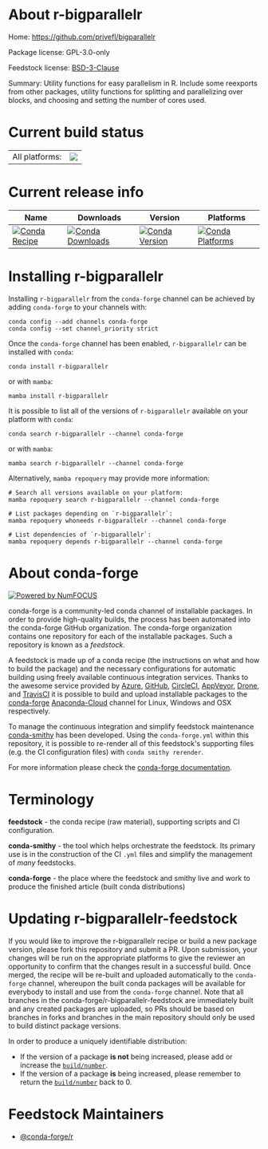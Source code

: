 About r-bigparallelr
====================

Home: https://github.com/privefl/bigparallelr

Package license: GPL-3.0-only

Feedstock license: [BSD-3-Clause](https://github.com/conda-forge/r-bigparallelr-feedstock/blob/main/LICENSE.txt)

Summary: Utility functions for easy parallelism in R. Include some reexports from other packages, utility functions for splitting and parallelizing over blocks, and choosing and setting the number of cores used.

Current build status
====================


<table><tr><td>All platforms:</td>
    <td>
      <a href="https://dev.azure.com/conda-forge/feedstock-builds/_build/latest?definitionId=13002&branchName=main">
        <img src="https://dev.azure.com/conda-forge/feedstock-builds/_apis/build/status/r-bigparallelr-feedstock?branchName=main">
      </a>
    </td>
  </tr>
</table>

Current release info
====================

| Name | Downloads | Version | Platforms |
| --- | --- | --- | --- |
| [![Conda Recipe](https://img.shields.io/badge/recipe-r--bigparallelr-green.svg)](https://anaconda.org/conda-forge/r-bigparallelr) | [![Conda Downloads](https://img.shields.io/conda/dn/conda-forge/r-bigparallelr.svg)](https://anaconda.org/conda-forge/r-bigparallelr) | [![Conda Version](https://img.shields.io/conda/vn/conda-forge/r-bigparallelr.svg)](https://anaconda.org/conda-forge/r-bigparallelr) | [![Conda Platforms](https://img.shields.io/conda/pn/conda-forge/r-bigparallelr.svg)](https://anaconda.org/conda-forge/r-bigparallelr) |

Installing r-bigparallelr
=========================

Installing `r-bigparallelr` from the `conda-forge` channel can be achieved by adding `conda-forge` to your channels with:

```
conda config --add channels conda-forge
conda config --set channel_priority strict
```

Once the `conda-forge` channel has been enabled, `r-bigparallelr` can be installed with `conda`:

```
conda install r-bigparallelr
```

or with `mamba`:

```
mamba install r-bigparallelr
```

It is possible to list all of the versions of `r-bigparallelr` available on your platform with `conda`:

```
conda search r-bigparallelr --channel conda-forge
```

or with `mamba`:

```
mamba search r-bigparallelr --channel conda-forge
```

Alternatively, `mamba repoquery` may provide more information:

```
# Search all versions available on your platform:
mamba repoquery search r-bigparallelr --channel conda-forge

# List packages depending on `r-bigparallelr`:
mamba repoquery whoneeds r-bigparallelr --channel conda-forge

# List dependencies of `r-bigparallelr`:
mamba repoquery depends r-bigparallelr --channel conda-forge
```


About conda-forge
=================

[![Powered by
NumFOCUS](https://img.shields.io/badge/powered%20by-NumFOCUS-orange.svg?style=flat&colorA=E1523D&colorB=007D8A)](https://numfocus.org)

conda-forge is a community-led conda channel of installable packages.
In order to provide high-quality builds, the process has been automated into the
conda-forge GitHub organization. The conda-forge organization contains one repository
for each of the installable packages. Such a repository is known as a *feedstock*.

A feedstock is made up of a conda recipe (the instructions on what and how to build
the package) and the necessary configurations for automatic building using freely
available continuous integration services. Thanks to the awesome service provided by
[Azure](https://azure.microsoft.com/en-us/services/devops/), [GitHub](https://github.com/),
[CircleCI](https://circleci.com/), [AppVeyor](https://www.appveyor.com/),
[Drone](https://cloud.drone.io/welcome), and [TravisCI](https://travis-ci.com/)
it is possible to build and upload installable packages to the
[conda-forge](https://anaconda.org/conda-forge) [Anaconda-Cloud](https://anaconda.org/)
channel for Linux, Windows and OSX respectively.

To manage the continuous integration and simplify feedstock maintenance
[conda-smithy](https://github.com/conda-forge/conda-smithy) has been developed.
Using the ``conda-forge.yml`` within this repository, it is possible to re-render all of
this feedstock's supporting files (e.g. the CI configuration files) with ``conda smithy rerender``.

For more information please check the [conda-forge documentation](https://conda-forge.org/docs/).

Terminology
===========

**feedstock** - the conda recipe (raw material), supporting scripts and CI configuration.

**conda-smithy** - the tool which helps orchestrate the feedstock.
                   Its primary use is in the construction of the CI ``.yml`` files
                   and simplify the management of *many* feedstocks.

**conda-forge** - the place where the feedstock and smithy live and work to
                  produce the finished article (built conda distributions)


Updating r-bigparallelr-feedstock
=================================

If you would like to improve the r-bigparallelr recipe or build a new
package version, please fork this repository and submit a PR. Upon submission,
your changes will be run on the appropriate platforms to give the reviewer an
opportunity to confirm that the changes result in a successful build. Once
merged, the recipe will be re-built and uploaded automatically to the
`conda-forge` channel, whereupon the built conda packages will be available for
everybody to install and use from the `conda-forge` channel.
Note that all branches in the conda-forge/r-bigparallelr-feedstock are
immediately built and any created packages are uploaded, so PRs should be based
on branches in forks and branches in the main repository should only be used to
build distinct package versions.

In order to produce a uniquely identifiable distribution:
 * If the version of a package **is not** being increased, please add or increase
   the [``build/number``](https://docs.conda.io/projects/conda-build/en/latest/resources/define-metadata.html#build-number-and-string).
 * If the version of a package **is** being increased, please remember to return
   the [``build/number``](https://docs.conda.io/projects/conda-build/en/latest/resources/define-metadata.html#build-number-and-string)
   back to 0.

Feedstock Maintainers
=====================

* [@conda-forge/r](https://github.com/conda-forge/r/)

